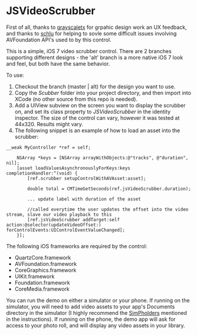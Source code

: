 JSVideoScrubber
===============

First of all, thanks to [grayscaletx](https://github.com/grayscaletx "grayscaletx") for grpahic design work an UX feedback, and thanks to [schlu](https://github.com/schlu "schlu") for helping to sovle some difficult issues involving AVFoundation API's used to by this control.

This is a simple, iOS 7 video scrubber control. There are 2 branches supporting different designs - the 'alt' branch is a more native iOS 7 look and feel, but both have the same behavior. 

To use:

1. Checkout the branch (master | alt) for the design you want to use.
2. Copy the _Scubber_ folder into your project directory, and then import into XCode (no other source from this repo is needed).
3. Add a UIView subview on the screen you want to display the scrubber on, and set its class property to _JSVideoScrubber_ in the identity inspector.  The size of the control can vary, however it was tested at 44x320. Results might vary.
4. The following snippet is an example of how to load an asset into the scrubber:
```
__weak MyController *ref = self;
    
    NSArray *keys = [NSArray arrayWithObjects:@"tracks", @"duration", nil];
    [asset loadValuesAsynchronouslyForKeys:keys completionHandler:^(void) {
        [ref.scrubber setupControlWithAVAsset:asset];

        double total = CMTimeGetSeconds(ref.jsVideoScrubber.duration);
        
        ... update label with duration of the asset
        
        //called everytime the user updates the offset into the video stream, slave our video playback to this
        [ref.jsVideoScrubber addTarget:self action:@selector(updateVideoOffset:) forControlEvents:UIControlEventValueChanged];
    }];
```

The following iOS frameworks are required by the control:
  * QuartzCore.framework
  * AVFoundation.framework
  * CoreGraphics.framework
  * UIKit.framework
  * Foundation.framework
  * CoreMedia.framework
  
You can run the demo on either a simulator or your phone. If running on the simulator, you will need to add video assets to your app's Documents directory in the simulator (I highly recommend the  [SimPholders](http://simpholders.com/ "SimPholders") mentioned in the instructions).  If running on the phone, the demo app will ask for access to your photo roll, and will display any video assets in your library.


